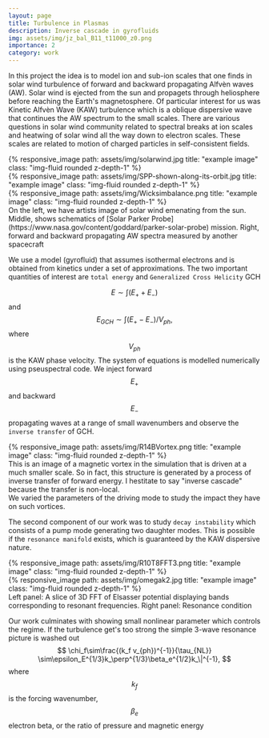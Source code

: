 ```yaml
---
layout: page
title: Turbulence in Plasmas
description: Inverse cascade in gyrofluids
img: assets/img/jz_bal_B11_t11000_z0.png
importance: 2
category: work
---
```


In this project the idea is to model ion and sub-ion scales that one finds in solar wind turbulence of forward and backward propagating Alfvèn waves (AW). Solar wind is ejected from the sun and propagets through heliosphere before reaching the Earth's magnetosphere. Of particular interest for us was Kinetic Alfvèn Wave (KAW) turbulence which is a oblique dispersive wave that continues the AW spectrum to the small scales. There are various questions in solar wind community related to spectral breaks at ion scales and heatwing of solar wind all the way down to electron scales. These scales are related to motion of charged particles in self-consistent fields.  

<div class="row justify-content-sm-center">
    <div class="col-sm-4 mt-3 mt-md-0">
        {% responsive_image path: assets/img/solarwind.jpg title: "example image" class: "img-fluid rounded z-depth-1" %}
    </div>
    <div class="col-sm-4 mt-3 mt-md-0">
        {% responsive_image path: assets/img/SPP-shown-along-its-orbit.jpg title: "example image" class: "img-fluid rounded z-depth-1" %}
    </div>
    <div class="col-sm-3 mt-3 mt-md-0">
        {% responsive_image path: assets/img/Wicksimbalance.png title: "example image" class: "img-fluid rounded z-depth-1" %}
    </div>
</div>
<div class="caption">
    On the left, we have artists image of solar wind emenating from the sun. Middle, shows schematics of [Solar Parker Probe](https://www.nasa.gov/content/goddard/parker-solar-probe) mission. Right, forward and backward propagating AW spectra measured by another spacecraft
</div>

We use a model (gyrofluid) that assumes isothermal electrons and is obtained from kinetics under a set of approximations. The two important quantities of interest are `total energy` and `Generalized Cross Helicity` GCH

$$
	E \sim \int ( E_+ + E_- )
$$
and
$$
	E_{GCH} \sim \int  ( E_+ - E_- )/V_{ph},
$$
where $$V_{ph}$$ is the KAW phase velocity. The system of equations is modelled numerically using pseuspectral code. We inject forward $$E_+$$ and backward $$E_-$$ propagating waves at a range of small wavenumbers and observe the `inverse transfer` of GCH. 

<div class="row">
    <div class="col-sm mt-3 mt-md-0">
        {% responsive_image path: assets/img/R14BVortex.png title: "example image" class: "img-fluid rounded z-depth-1" %}
    </div>
</div>
<div class="caption">
    This is an image of a magnetic vortex in the simulation that is driven at a much smaller scale. So in fact, this structure is generated by a process of inverse transfer of forward energy. I hestitate to say "inverse cascade" because the transfer is non-local.
</div>
We varied the parameters of the driving mode to study the impact they have on such vortices.

The second component of our work was to study `decay instability` which consists of a pump mode generating two daughter modes. This is possible if the `resonance manifold` exists, which is guaranteed by the KAW dispersive nature. 


<div class="row justify-content-sm-center">
    <div class="col-sm-8 mt-3 mt-md-0">
        {% responsive_image path: assets/img/R10T8FFT3.png title: "example image" class: "img-fluid rounded z-depth-1" %}
    </div>
    <div class="col-sm-4 mt-3 mt-md-0">
        {% responsive_image path: assets/img/omegak2.jpg title: "example image" class: "img-fluid rounded z-depth-1" %}
    </div>
</div>
<div class="caption">
    Left panel: A slice of 3D FFT of Elsasser potential displaying bands corresponding to resonant frequencies. Right panel: Resonance condition
</div>

Our work culminates with showing small nonlinear parameter which controls the regime. If the turbulence get's too strong the simple 3-wave resonance picture is washed out
$$
\chi_f\sim\frac{(k_f v_{ph})^{-1}}{\tau_{NL}} \sim\epsilon_E^{1/3}k_\perp^{1/3}\beta_e^{1/2}k_\|^{-1},
$$
where $$k_f$$ is the forcing wavenumber, $$\beta_e$$ electron beta, or the ratio of pressure and magnetic energy